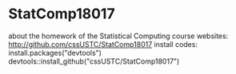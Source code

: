 # StatComp18017
about the homework of the Statistical Computing course 
websites: http://github.com/cssUSTC/StatComp18017 
install codes: 
install.packages("devtools") 
devtools::install_github("cssUSTC/StatComp18017")
